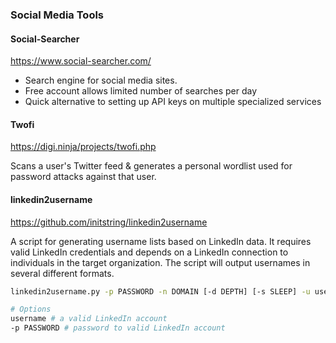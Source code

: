### Social Media Tools

#### Social-Searcher

https://www.social-searcher.com/

- Search engine for social media sites.  
- Free account allows limited number of searches per day
- Quick alternative to setting up API keys on multiple specialized services

#### Twofi

https://digi.ninja/projects/twofi.php

Scans a user's Twitter feed & generates a personal wordlist used for password attacks against that user.

#### linkedin2username

https://github.com/initstring/linkedin2username

A script for generating username lists based on LinkedIn data. It requires valid LinkedIn credentials and depends on a LinkedIn connection to individuals in the target organization. The script will output usernames in several different formats.

```bash
linkedin2username.py -p PASSWORD -n DOMAIN [-d DEPTH] [-s SLEEP] -u username -c company

# Options
username # a valid LinkedIn account
-p PASSWORD # password to valid LinkedIn account


```

